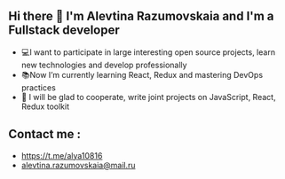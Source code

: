 ## Hi there 👋 I'm Alevtina Razumovskaia and I'm a Fullstack developer
- 💻I want to participate in large interesting open source projects, learn new technologies and develop professionally
- 📚Now I’m currently learning React, Redux and mastering DevOps practices
- 💞️ I will be glad to cooperate, write joint projects on JavaScript, React, Redux toolkit
## Сontact me :
- https://t.me/alya10816
- alevtina.razumovskaia@mail.ru


<!---
ally-razum/ally-razum is a ✨ special ✨ repository because its `README.md` (this file) appears on your GitHub profile.
You can click the Preview link to take a look at your changes.
--->
